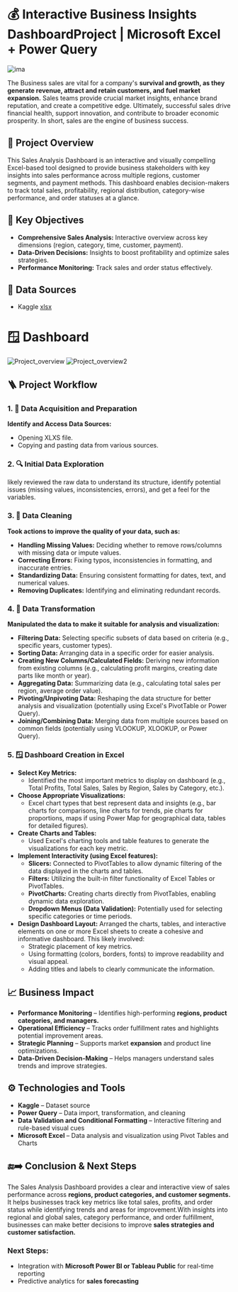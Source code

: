 # 💰 Interactive Business Insights DashboardProject | Microsoft Excel + Power Query
![ima](https://github.com/user-attachments/assets/20a2c462-f9c5-45dd-b278-bd8bc0b645de)

The Business sales are vital for a company's **survival and growth, as they generate revenue, attract and retain customers, and fuel market expansion.** Sales teams provide crucial market insights, enhance brand reputation, and create a competitive edge. Ultimately, successful sales drive financial health, support innovation, and contribute to broader economic prosperity. In short, sales are the engine of business success.

## 📘 Project Overview
This Sales Analysis Dashboard is an interactive and visually compelling Excel-based tool designed to provide business stakeholders with key insights into sales performance across multiple regions, customer segments, and payment methods. This dashboard enables decision-makers to track total sales, profitability, regional distribution, category-wise performance, and order statuses at a glance.

## 🎯 Key Objectives
- **Comprehensive Sales Analysis:** Interactive overview across key dimensions (region, category, time, customer, payment).
- **Data-Driven Decisions:** Insights to boost profitability and optimize sales strategies.
- **Performance Monitoring:** Track sales and order status effectively.

## 📁 Data Sources
- Kaggle
<a href="https://github.com/Shakeel-Data/Sales-Analysis-Dashboard/blob/main/Dataset.xlsx">xlsx</a>

# 🪟 Dashboard
![Project_overview](https://github.com/user-attachments/assets/85aabed7-92df-42f0-8ca6-f0aa6390faff)
![Project_overview2](https://github.com/user-attachments/assets/5bc6ee12-a00e-4e5c-a7a1-e7e1f4208158)

## 🪜 Project Workflow
### 1. 📝 Data Acquisition and Preparation
**Identify and Access Data Sources:** 
  - Opening XLXS file.
  - Copying and pasting data from various sources.

### 2. 🔍 Initial Data Exploration
likely reviewed the raw data to understand its structure, identify potential issues (missing values, inconsistencies, errors), and get a feel for the variables.

### 3. 🧹 Data Cleaning
**Took actions to improve the quality of your data, such as:**
- **Handling Missing Values:** Deciding whether to remove rows/columns with missing data or impute values.
- **Correcting Errors:** Fixing typos, inconsistencies in formatting, and inaccurate entries.
- **Standardizing Data:** Ensuring consistent formatting for dates, text, and numerical values.
- **Removing Duplicates:** Identifying and eliminating redundant records.

### 4. 🔄 Data Transformation
**Manipulated the data to make it suitable for analysis and visualization:**
- **Filtering Data:** Selecting specific subsets of data based on criteria (e.g., specific years, customer types).
- **Sorting Data:** Arranging data in a specific order for easier analysis.
- **Creating New Columns/Calculated Fields:** Deriving new information from existing columns (e.g., calculating profit margins, creating date parts like month or year).
- **Aggregating Data:** Summarizing data (e.g., calculating total sales per region, average order value).
- **Pivoting/Unpivoting Data:** Reshaping the data structure for better analysis and visualization (potentially using Excel's PivotTable or Power Query).
- **Joining/Combining Data:** Merging data from multiple sources based on common fields (potentially using VLOOKUP, XLOOKUP, or Power Query).

### 5. 🪟 Dashboard Creation in Excel
- **Select Key Metrics:**
  - Identified the most important metrics to display on dashboard (e.g., Total Profits, Total Sales, Sales by Region, Sales by Category, etc.).
- **Choose Appropriate Visualizations:**
  - Excel chart types that best represent data and insights (e.g., bar charts for comparisons, line charts for trends, pie charts for proportions, maps if using Power Map for geographical data, tables for detailed figures).
- **Create Charts and Tables:**
  - Used Excel's charting tools and table features to generate the visualizations for each key metric.
- **Implement Interactivity (using Excel features):**
  - **Slicers:** Connected to PivotTables to allow dynamic filtering of the data displayed in the charts and tables.
  - **Filters:** Utilizing the built-in filter functionality of Excel Tables or PivotTables.
  - **PivotCharts:** Creating charts directly from PivotTables, enabling dynamic data exploration.
  - **Dropdown Menus (Data Validation):** Potentially used for selecting specific categories or time periods.
- **Design Dashboard Layout:** Arranged the charts, tables, and interactive elements on one or more Excel sheets to create a cohesive and informative dashboard. This likely involved:
  - Strategic placement of key metrics.
  - Using formatting (colors, borders, fonts) to improve readability and visual appeal.
  - Adding titles and labels to clearly communicate the information.

## 📈 Business Impact 
- **Performance Monitoring** – Identifies high-performing **regions, product categories, and managers.**
- **Operational Efficiency** – Tracks order fulfillment rates and highlights potential improvement areas.
- **Strategic Planning** – Supports market **expansion** and product line optimizations.
- **Data-Driven Decision-Making** – Helps managers understand sales trends and improve strategies.

## ⚙️ Technologies and Tools
- **Kaggle** – Dataset source
- **Power Query** – Data import, transformation, and cleaning
- **Data Validation and Conditional Formatting** – Interactive filtering and rule-based visual cues
- **Microsoft Excel** – Data analysis and visualization using Pivot Tables and Charts
 
## 🔚➡️ Conclusion & Next Steps
The Sales Analysis Dashboard provides a clear and interactive view of sales performance across **regions, product categories, and customer segments.** It helps businesses track key metrics like total sales, profits, and order status while identifying trends and areas for improvement.With insights into regional and global sales, category performance, and order fulfillment, businesses can make better decisions to improve **sales strategies and customer satisfaction.**

### Next Steps:
- Integration with **Microsoft Power BI or Tableau Public** for real-time reporting
- Predictive analytics for **sales forecasting**
  
